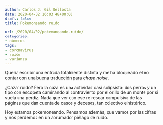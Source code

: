 ```yaml
---
author: Carlos J. Gil Bellosta
date: 2020-04-02 16:03:48+00:00
draft: false
title: Pokemoneando ruido

url: /2020/04/02/pokemoneando-ruido/
categories:
- números
tags:
- coronavirus
- ruido
- varianza
---
```





Quería escribir una entrada totalmente distinta y me ha bloqueado el no contar con una buena traducción para _chase noise_.







¿Cazar ruido? Pero la caza es una actividad casi solipsista: dos perros y un tipo con escopeta caminando al contraviento por el orillo de un monte por si vuela una perdiz. Nada que ver con ese refrescar compulsivo de las páginas que dan cuenta de casos y decesos, tan colectivo e histérico.







Hoy estamos pokemoneando. Pensamos además, que vamos por las cifras y nos perdemos en un abrumador piélago de ruido.



